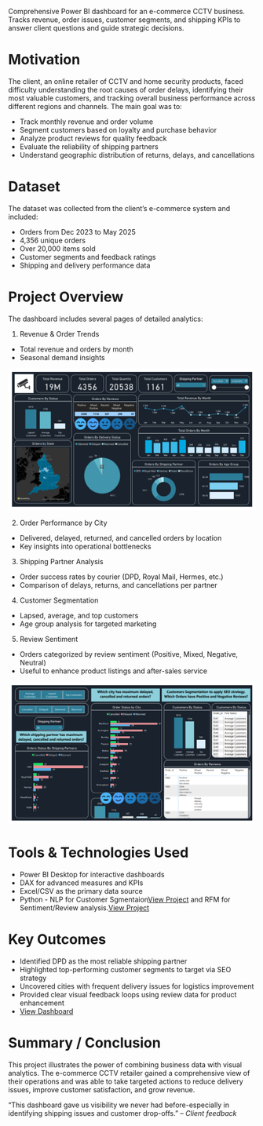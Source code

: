 Comprehensive Power BI dashboard for an e-commerce CCTV business. Tracks revenue, order issues, customer segments, and shipping KPIs to answer client questions and guide strategic decisions.

# Motivation
The client, an online retailer of CCTV and home security products, faced difficulty understanding the root causes of order delays, identifying their most valuable customers, and tracking overall business performance across different regions and channels.
The main goal was to:
- Track monthly revenue and order volume
- Segment customers based on loyalty and purchase behavior
- Analyze product reviews for quality feedback
- Evaluate the reliability of shipping partners
- Understand geographic distribution of returns, delays, and cancellations

# Dataset
The dataset was collected from the client’s e-commerce system and included:
- Orders from Dec 2023 to May 2025
- 4,356 unique orders
- Over 20,000 items sold
- Customer segments and feedback ratings
- Shipping and delivery performance data

# Project Overview
The dashboard includes several pages of detailed analytics:

1. Revenue & Order Trends
* Total revenue and orders by month
* Seasonal demand insights

![](/cctv-1.png)

2. Order Performance by City
* Delivered, delayed, returned, and cancelled orders by location
* Key insights into operational bottlenecks

3. Shipping Partner Analysis
* Order success rates by courier (DPD, Royal Mail, Hermes, etc.)
* Comparison of delays, returns, and cancellations per partner

4. Customer Segmentation
* Lapsed, average, and top customers
* Age group analysis for targeted marketing

5. Review Sentiment
* Orders categorized by review sentiment (Positive, Mixed, Negative, Neutral)
* Useful to enhance product listings and after-sales service
  
![](/cctv-2.png)
# Tools & Technologies Used

* Power BI Desktop for interactive dashboards
* DAX for advanced measures and KPIs
* Excel/CSV as the primary data source
* Python - NLP for Customer Sgmentaion<a href="https://shaguftapathan.github.io/Python-RFM_Customer_Segmentation/">View Project</a> and RFM for Sentiment/Review analysis.<a href="https://shaguftapathan.github.io/Pyhton-NLP_Sentiment_Analysis/">View Project</a>

# Key Outcomes

* Identified DPD as the most reliable shipping partner
* Highlighted top-performing customer segments to target via SEO strategy
* Uncovered cities with frequent delivery issues for logistics improvement
* Provided clear visual feedback loops using review data for product enhancement
* <a href="https://github.com/ShaguftaPathan/PowerBI_Dashboard_e-Commerce_Client/blob/main/CCTV_Dashboard.pdf">View Dashboard</a>

# Summary / Conclusion
This project illustrates the power of combining business data with visual analytics. The e-commerce CCTV retailer gained a comprehensive view of their operations and was able to take targeted actions to reduce delivery issues, improve customer satisfaction, and grow revenue.

“This dashboard gave us visibility we never had before-especially in identifying shipping issues and customer drop-offs.” – *Client feedback*

